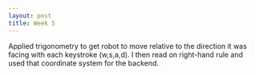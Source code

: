 ```yaml
---
layout: post
title: Week 5
---
```


Applied trigonometry to get robot to move relative to the direction it was facing with each keystroke (w,s,a,d). I then read on right-hand rule and used that coordinate system for the backend.
